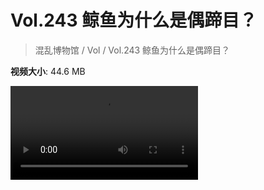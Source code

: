 # Vol.243 鲸鱼为什么是偶蹄目？

> 混乱博物馆 / Vol / Vol.243 鲸鱼为什么是偶蹄目？

**视频大小**: 44.6 MB

<div class="video"><video src="https://file.hsyhx.top/video/243.mp4" controls preload>🤔 您的浏览器不支持 video 标签</video></div>
